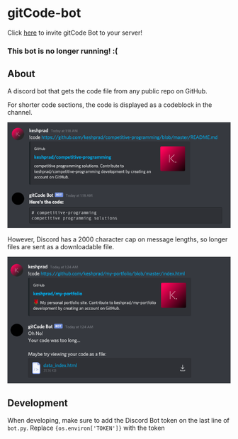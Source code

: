 # gitCode-bot
Click [here]( https://discord.com/api/oauth2/authorize?client_id=759050188382797875&permissions=522304&scope=bot ) to invite gitCode Bot to your server!  

### This bot is no longer running! :(

## About  
A discord bot that gets the code file from any public repo on GitHub.  

For shorter code sections, the code is displayed as a codeblock in the channel.

<div align="center">

![img](img/short.jpg)

</div>  

However, Discord has a 2000 character cap on message lengths, so longer files are sent as a downloadable file.

<div align="center">

![img](img/long.jpg)

</div>  

## Development
When developing, make sure to add the Discord Bot token on the last line of `bot.py`. Replace `{os.environ['TOKEN']}` with the token
